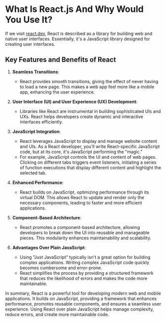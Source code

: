 # What Is React.js And Why Would You Use It?

If we visit [react.dev](react.dev), React is described as a library for building web and native user interfaces. Essentially, it's a JavaScript library designed for creating user interfaces.

## Key Features and Benefits of React

1. **Seamless Transitions**:

   - React provides smooth transitions, giving the effect of never having to load a new page. This makes a web app feel more like a mobile app, enhancing the user experience.

2. **User Interface (UI) and User Experience (UX) Development**:

   - Libraries like React are instrumental in building sophisticated UIs and UXs. React helps developers create dynamic and interactive interfaces efficiently.

3. **JavaScript Integration**:

   - React leverages JavaScript to display and manage website content and UIs. As a React developer, you'll write React-specific JavaScript code, but at its core, it's JavaScript performing the "magic."
   - For example, JavaScript controls the UI and content of web pages. Clicking on different tabs triggers event listeners, initiating a series of function executions that display different content and highlight the selected tab.

4. **Enhanced Performance**:

   - React builds on JavaScript, optimizing performance through its virtual DOM. This allows React to update and render only the necessary components, leading to faster and more efficient applications.

5. **Component-Based Architecture**:

   - React promotes a component-based architecture, allowing developers to break down the UI into reusable and manageable pieces. This modularity enhances maintainability and scalability.

6. **Advantages Over Plain JavaScript**:
   - Using "Just JavaScript" typically isn't a great option for building complex applications. Writing complex JavaScript code quickly becomes cumbersome and error-prone.
   - React simplifies the process by providing a structured framework that reduces the likelihood of errors and makes the code more maintainable.

In summary, React is a powerful tool for developing modern web and mobile applications. It builds on JavaScript, providing a framework that enhances performance, promotes reusable components, and ensures a seamless user experience. Using React over plain JavaScript helps manage complexity, reduce errors, and create more maintainable code.
